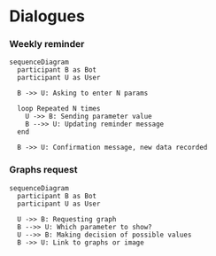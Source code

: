 # Dialogues

### Weekly reminder

```mermaid
sequenceDiagram
  participant B as Bot
  participant U as User

  B ->> U: Asking to enter N params

  loop Repeated N times
    U ->> B: Sending parameter value
    B -->> U: Updating reminder message
  end

  B ->> U: Confirmation message, new data recorded
```

### Graphs request

```mermaid
sequenceDiagram
  participant B as Bot
  participant U as User

  U ->> B: Requesting graph
  B -->> U: Which parameter to show?
  U -->> B: Making decision of possible values
  B ->> U: Link to graphs or image
```
